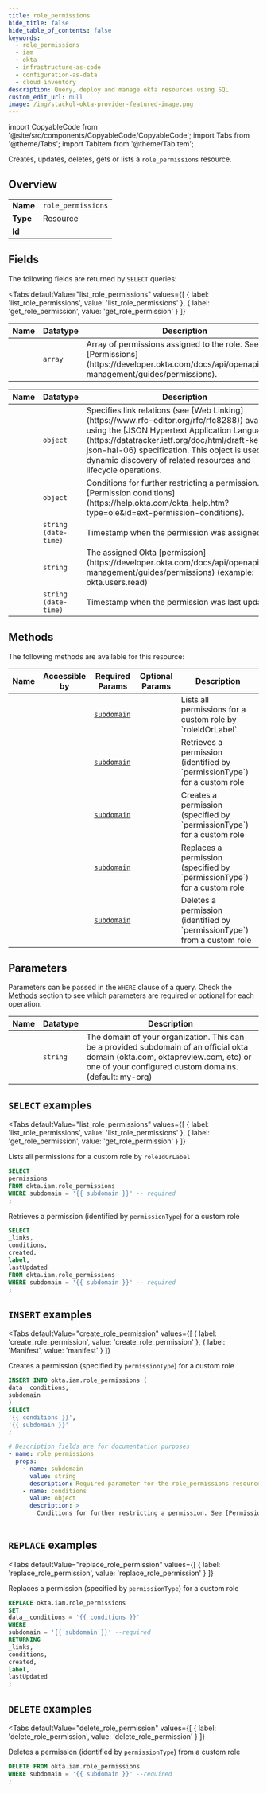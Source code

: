 ```yaml
--- 
title: role_permissions
hide_title: false
hide_table_of_contents: false
keywords:
  - role_permissions
  - iam
  - okta
  - infrastructure-as-code
  - configuration-as-data
  - cloud inventory
description: Query, deploy and manage okta resources using SQL
custom_edit_url: null
image: /img/stackql-okta-provider-featured-image.png
---
```


import CopyableCode from '@site/src/components/CopyableCode/CopyableCode';
import Tabs from '@theme/Tabs';
import TabItem from '@theme/TabItem';

Creates, updates, deletes, gets or lists a <code>role_permissions</code> resource.

## Overview
<table><tbody>
<tr><td><b>Name</b></td><td><code>role_permissions</code></td></tr>
<tr><td><b>Type</b></td><td>Resource</td></tr>
<tr><td><b>Id</b></td><td><CopyableCode code="okta.iam.role_permissions" /></td></tr>
</tbody></table>

## Fields

The following fields are returned by `SELECT` queries:

<Tabs
    defaultValue="list_role_permissions"
    values={[
        { label: 'list_role_permissions', value: 'list_role_permissions' },
        { label: 'get_role_permission', value: 'get_role_permission' }
    ]}
>
<TabItem value="list_role_permissions">

<table>
<thead>
    <tr>
    <th>Name</th>
    <th>Datatype</th>
    <th>Description</th>
    </tr>
</thead>
<tbody>
<tr>
    <td><CopyableCode code="permissions" /></td>
    <td><code>array</code></td>
    <td>Array of permissions assigned to the role. See [Permissions](https://developer.okta.com/docs/api/openapi/okta-management/guides/permissions).</td>
</tr>
</tbody>
</table>
</TabItem>
<TabItem value="get_role_permission">

<table>
<thead>
    <tr>
    <th>Name</th>
    <th>Datatype</th>
    <th>Description</th>
    </tr>
</thead>
<tbody>
<tr>
    <td><CopyableCode code="_links" /></td>
    <td><code>object</code></td>
    <td>Specifies link relations (see [Web Linking](https://www.rfc-editor.org/rfc/rfc8288)) available using the [JSON Hypertext Application Language](https://datatracker.ietf.org/doc/html/draft-kelly-json-hal-06) specification. This object is used for dynamic discovery of related resources and lifecycle operations.</td>
</tr>
<tr>
    <td><CopyableCode code="conditions" /></td>
    <td><code>object</code></td>
    <td>Conditions for further restricting a permission. See [Permission conditions](https://help.okta.com/okta_help.htm?type=oie&id=ext-permission-conditions).</td>
</tr>
<tr>
    <td><CopyableCode code="created" /></td>
    <td><code>string (date-time)</code></td>
    <td>Timestamp when the permission was assigned</td>
</tr>
<tr>
    <td><CopyableCode code="label" /></td>
    <td><code>string</code></td>
    <td>The assigned Okta [permission](https://developer.okta.com/docs/api/openapi/okta-management/guides/permissions) (example: okta.users.read)</td>
</tr>
<tr>
    <td><CopyableCode code="lastUpdated" /></td>
    <td><code>string (date-time)</code></td>
    <td>Timestamp when the permission was last updated</td>
</tr>
</tbody>
</table>
</TabItem>
</Tabs>

## Methods

The following methods are available for this resource:

<table>
<thead>
    <tr>
    <th>Name</th>
    <th>Accessible by</th>
    <th>Required Params</th>
    <th>Optional Params</th>
    <th>Description</th>
    </tr>
</thead>
<tbody>
<tr>
    <td><a href="#list_role_permissions"><CopyableCode code="list_role_permissions" /></a></td>
    <td><CopyableCode code="select" /></td>
    <td><a href="#parameter-subdomain"><code>subdomain</code></a></td>
    <td></td>
    <td>Lists all permissions for a custom role by `roleIdOrLabel`</td>
</tr>
<tr>
    <td><a href="#get_role_permission"><CopyableCode code="get_role_permission" /></a></td>
    <td><CopyableCode code="select" /></td>
    <td><a href="#parameter-subdomain"><code>subdomain</code></a></td>
    <td></td>
    <td>Retrieves a permission (identified by `permissionType`) for a custom role</td>
</tr>
<tr>
    <td><a href="#create_role_permission"><CopyableCode code="create_role_permission" /></a></td>
    <td><CopyableCode code="insert" /></td>
    <td><a href="#parameter-subdomain"><code>subdomain</code></a></td>
    <td></td>
    <td>Creates a permission (specified by `permissionType`) for a custom role</td>
</tr>
<tr>
    <td><a href="#replace_role_permission"><CopyableCode code="replace_role_permission" /></a></td>
    <td><CopyableCode code="replace" /></td>
    <td><a href="#parameter-subdomain"><code>subdomain</code></a></td>
    <td></td>
    <td>Replaces a permission (specified by `permissionType`) for a custom role</td>
</tr>
<tr>
    <td><a href="#delete_role_permission"><CopyableCode code="delete_role_permission" /></a></td>
    <td><CopyableCode code="delete" /></td>
    <td><a href="#parameter-subdomain"><code>subdomain</code></a></td>
    <td></td>
    <td>Deletes a permission (identified by `permissionType`) from a custom role</td>
</tr>
</tbody>
</table>

## Parameters

Parameters can be passed in the `WHERE` clause of a query. Check the [Methods](#methods) section to see which parameters are required or optional for each operation.

<table>
<thead>
    <tr>
    <th>Name</th>
    <th>Datatype</th>
    <th>Description</th>
    </tr>
</thead>
<tbody>
<tr id="parameter-subdomain">
    <td><CopyableCode code="subdomain" /></td>
    <td><code>string</code></td>
    <td>The domain of your organization. This can be a provided subdomain of an official okta domain (okta.com, oktapreview.com, etc) or one of your configured custom domains. (default: my-org)</td>
</tr>
</tbody>
</table>

## `SELECT` examples

<Tabs
    defaultValue="list_role_permissions"
    values={[
        { label: 'list_role_permissions', value: 'list_role_permissions' },
        { label: 'get_role_permission', value: 'get_role_permission' }
    ]}
>
<TabItem value="list_role_permissions">

Lists all permissions for a custom role by `roleIdOrLabel`

```sql
SELECT
permissions
FROM okta.iam.role_permissions
WHERE subdomain = '{{ subdomain }}' -- required
;
```
</TabItem>
<TabItem value="get_role_permission">

Retrieves a permission (identified by `permissionType`) for a custom role

```sql
SELECT
_links,
conditions,
created,
label,
lastUpdated
FROM okta.iam.role_permissions
WHERE subdomain = '{{ subdomain }}' -- required
;
```
</TabItem>
</Tabs>


## `INSERT` examples

<Tabs
    defaultValue="create_role_permission"
    values={[
        { label: 'create_role_permission', value: 'create_role_permission' },
        { label: 'Manifest', value: 'manifest' }
    ]}
>
<TabItem value="create_role_permission">

Creates a permission (specified by `permissionType`) for a custom role

```sql
INSERT INTO okta.iam.role_permissions (
data__conditions,
subdomain
)
SELECT 
'{{ conditions }}',
'{{ subdomain }}'
;
```
</TabItem>
<TabItem value="manifest">

```yaml
# Description fields are for documentation purposes
- name: role_permissions
  props:
    - name: subdomain
      value: string
      description: Required parameter for the role_permissions resource.
    - name: conditions
      value: object
      description: >
        Conditions for further restricting a permission. See [Permission conditions](https://help.okta.com/okta_help.htm?type=oie&id=ext-permission-conditions).
        
```
</TabItem>
</Tabs>


## `REPLACE` examples

<Tabs
    defaultValue="replace_role_permission"
    values={[
        { label: 'replace_role_permission', value: 'replace_role_permission' }
    ]}
>
<TabItem value="replace_role_permission">

Replaces a permission (specified by `permissionType`) for a custom role

```sql
REPLACE okta.iam.role_permissions
SET 
data__conditions = '{{ conditions }}'
WHERE 
subdomain = '{{ subdomain }}' --required
RETURNING
_links,
conditions,
created,
label,
lastUpdated
;
```
</TabItem>
</Tabs>


## `DELETE` examples

<Tabs
    defaultValue="delete_role_permission"
    values={[
        { label: 'delete_role_permission', value: 'delete_role_permission' }
    ]}
>
<TabItem value="delete_role_permission">

Deletes a permission (identified by `permissionType`) from a custom role

```sql
DELETE FROM okta.iam.role_permissions
WHERE subdomain = '{{ subdomain }}' --required
;
```
</TabItem>
</Tabs>
